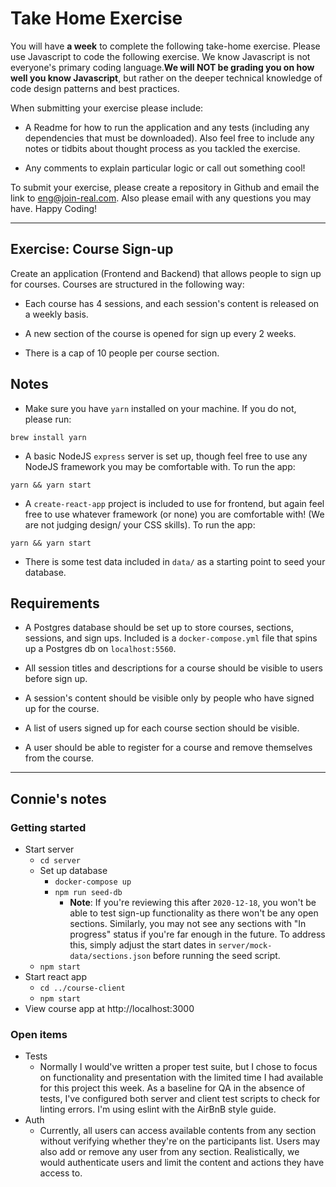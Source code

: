 # Take Home Exercise

You will have **a week** to complete the following take-home exercise. Please use Javascript to code the following exercise. We know Javascript is not everyone's primary coding language.**We will NOT be grading you on how well you know Javascript**, but rather on the deeper technical knowledge of code design patterns and best practices.

When submitting your exercise please include:

- A Readme for how to run the application and any tests (including any dependencies that must be downloaded). Also feel free to include any notes or tidbits about thought process as you tackled the exercise.

- Any comments to explain particular logic or call out something cool!

To submit your exercise, please create a repository in Github and email the link to [eng@join-real.com](mailto:eng@join-real.com). Also please email with any questions you may have. Happy Coding!

---

## Exercise: Course Sign-up

Create an application (Frontend and Backend) that allows people to sign up for courses. Courses are structured in the following way:

- Each course has 4 sessions, and each session's content is released on a weekly basis.

- A new section of the course is opened for sign up every 2 weeks.

- There is a cap of 10 people per course section.

## Notes
- Make sure you have `yarn` installed on your machine. If you do not, please run:
```
brew install yarn
```

- A basic NodeJS `express` server is set up, though feel free to use any NodeJS framework you may be comfortable with. To run the app:

```
yarn && yarn start
```

- A `create-react-app` project is included to use for frontend, but again feel free to use whatever framework (or none) you are comfortable with! (We are not judging design/ your CSS skills). To run the app:

```
yarn && yarn start
```

- There is some test data included in `data/` as a starting point to seed your database.

## Requirements

- A Postgres database should be set up to store courses, sections, sessions, and sign ups. Included is a `docker-compose.yml` file that spins up a Postgres db on `localhost:5560`.

- All session titles and descriptions for a course should be visible to users before sign up.

- A session's content should be visible only by people who have signed up for the course.

- A list of users signed up for each course section should be visible.

- A user should be able to register for a course and remove themselves from the course.

---

## Connie's notes

### Getting started

- Start server
  - `cd server`
  - Set up database
    - `docker-compose up`
    - `npm run seed-db`
      - **Note**: If you're reviewing this after `2020-12-18`, you won't be able to test sign-up functionality as there won't be any open sections. Similarly, you may not see any sections with "In progress" status if you're far enough in the future. To address this, simply adjust the start dates in `server/mock-data/sections.json` before running the seed script.
  - `npm start`
- Start react app
  - `cd ../course-client`
  - `npm start`
- View course app at http://localhost:3000

### Open items

- Tests
  - Normally I would've written a proper test suite, but I chose to focus on functionality and presentation with the limited time I had available for this project this week. As a baseline for QA in the absence of tests, I've configured both server and client test scripts to check for linting errors. I'm using eslint with the AirBnB style guide.
- Auth
  - Currently, all users can access available contents from any section without verifying whether they're on the participants list. Users may also add or remove any user from any section. Realistically, we would authenticate users and limit the content and actions they have access to.
